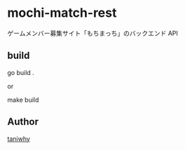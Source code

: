 # mochi-match-rest

ゲームメンバー募集サイト「もちまっち」のバックエンド API

## build

go build .

or

make build

## Author

[taniwhy](https://github.com/taniwhy)
